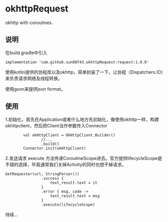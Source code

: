 # okhttpRequest
okhttp with coroutines. 

## 说明
在build.gradle中引入 
```
implementation 'com.github.sun00743.okhttpRequest:request:1.0.0'
```

使用kotlin提供的协程库以及okhttp，简单封装了一下，让协程（Dispatchers.IO）来负责请求网络及线程转换。

使用gson来提供json format。


## 使用
1.初始化，首先在Application或者什么地方先初始化，像使用okhttp一样，构建okhttpclient，然后把Client当作参数传入Connector
```
        val okHttpClient = OkHttpClient.Builder()
                //...
                .build()
        Connector.init(okHttpClient)
```
2.发送请求
execute 方法传递CoroutineScope进去。官方提供lifecycleScope是不错的选择，毕竟通常我们关掉Activity的同时也想干掉请求。
```
GetRequester(url, StringParser())
                .success {
                    text_result.text = it
                }
                .error { msg, code ->
                    text_result.text = msg
                }
                .execute(lifecycleScope)
```

待续...
